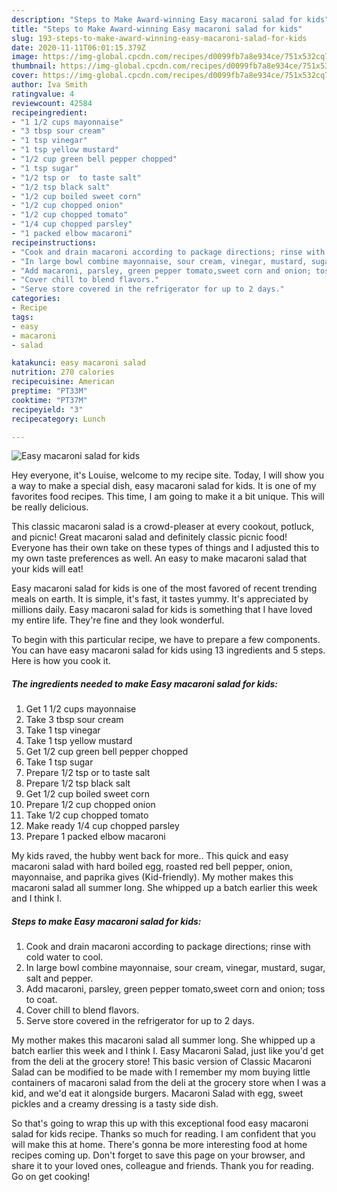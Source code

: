 ```yaml
---
description: "Steps to Make Award-winning Easy macaroni salad for kids"
title: "Steps to Make Award-winning Easy macaroni salad for kids"
slug: 193-steps-to-make-award-winning-easy-macaroni-salad-for-kids
date: 2020-11-11T06:01:15.379Z
image: https://img-global.cpcdn.com/recipes/d0099fb7a8e934ce/751x532cq70/easy-macaroni-salad-for-kids-recipe-main-photo.jpg
thumbnail: https://img-global.cpcdn.com/recipes/d0099fb7a8e934ce/751x532cq70/easy-macaroni-salad-for-kids-recipe-main-photo.jpg
cover: https://img-global.cpcdn.com/recipes/d0099fb7a8e934ce/751x532cq70/easy-macaroni-salad-for-kids-recipe-main-photo.jpg
author: Iva Smith
ratingvalue: 4
reviewcount: 42584
recipeingredient:
- "1 1/2 cups mayonnaise"
- "3 tbsp sour cream"
- "1 tsp vinegar"
- "1 tsp yellow mustard"
- "1/2 cup green bell pepper chopped"
- "1 tsp sugar"
- "1/2 tsp or  to taste salt"
- "1/2 tsp black salt"
- "1/2 cup boiled sweet corn"
- "1/2 cup chopped onion"
- "1/2 cup chopped tomato"
- "1/4 cup chopped parsley"
- "1 packed elbow macaroni"
recipeinstructions:
- "Cook and drain macaroni according to package directions; rinse with cold water to cool."
- "In large bowl combine mayonnaise, sour cream, vinegar, mustard, sugar, salt and pepper."
- "Add macaroni, parsley, green pepper tomato,sweet corn and onion; toss to coat."
- "Cover chill to blend flavors."
- "Serve store covered in the refrigerator for up to 2 days."
categories:
- Recipe
tags:
- easy
- macaroni
- salad

katakunci: easy macaroni salad 
nutrition: 270 calories
recipecuisine: American
preptime: "PT33M"
cooktime: "PT37M"
recipeyield: "3"
recipecategory: Lunch

---
```



![Easy macaroni salad for kids](https://img-global.cpcdn.com/recipes/d0099fb7a8e934ce/751x532cq70/easy-macaroni-salad-for-kids-recipe-main-photo.jpg)

Hey everyone, it's Louise, welcome to my recipe site. Today, I will show you a way to make a special dish, easy macaroni salad for kids. It is one of my favorites food recipes. This time, I am going to make it a bit unique. This will be really delicious.

This classic macaroni salad is a crowd-pleaser at every cookout, potluck, and picnic! Great macaroni salad and definitely classic picnic food! Everyone has their own take on these types of things and I adjusted this to my own taste preferences as well. An easy to make macaroni salad that your kids will eat!

Easy macaroni salad for kids is one of the most favored of recent trending meals on earth. It is simple, it's fast, it tastes yummy. It's appreciated by millions daily. Easy macaroni salad for kids is something that I have loved my entire life. They're fine and they look wonderful.


To begin with this particular recipe, we have to prepare a few components. You can have easy macaroni salad for kids using 13 ingredients and 5 steps. Here is how you cook it.

<!--inarticleads1-->

##### The ingredients needed to make Easy macaroni salad for kids:

1. Get 1 1/2 cups mayonnaise
1. Take 3 tbsp sour cream
1. Take 1 tsp vinegar
1. Take 1 tsp yellow mustard
1. Get 1/2 cup green bell pepper chopped
1. Take 1 tsp sugar
1. Prepare 1/2 tsp or  to taste salt
1. Prepare 1/2 tsp black salt
1. Get 1/2 cup boiled sweet corn
1. Prepare 1/2 cup chopped onion
1. Take 1/2 cup chopped tomato
1. Make ready 1/4 cup chopped parsley
1. Prepare 1 packed elbow macaroni


My kids raved, the hubby went back for more.. This quick and easy macaroni salad with hard boiled egg, roasted red bell pepper, onion, mayonnaise, and paprika gives (Kid-friendly). My mother makes this macaroni salad all summer long. She whipped up a batch earlier this week and I think I. 

<!--inarticleads2-->

##### Steps to make Easy macaroni salad for kids:

1. Cook and drain macaroni according to package directions; rinse with cold water to cool.
1. In large bowl combine mayonnaise, sour cream, vinegar, mustard, sugar, salt and pepper.
1. Add macaroni, parsley, green pepper tomato,sweet corn and onion; toss to coat.
1. Cover chill to blend flavors.
1. Serve store covered in the refrigerator for up to 2 days.


My mother makes this macaroni salad all summer long. She whipped up a batch earlier this week and I think I. Easy Macaroni Salad, just like you&#39;d get from the deli at the grocery store! This basic version of Classic Macaroni Salad can be modified to be made with I remember my mom buying little containers of macaroni salad from the deli at the grocery store when I was a kid, and we&#39;d eat it alongside burgers. Macaroni Salad with egg, sweet pickles and a creamy dressing is a tasty side dish. 

So that's going to wrap this up with this exceptional food easy macaroni salad for kids recipe. Thanks so much for reading. I am confident that you will make this at home. There's gonna be more interesting food at home recipes coming up. Don't forget to save this page on your browser, and share it to your loved ones, colleague and friends. Thank you for reading. Go on get cooking!
